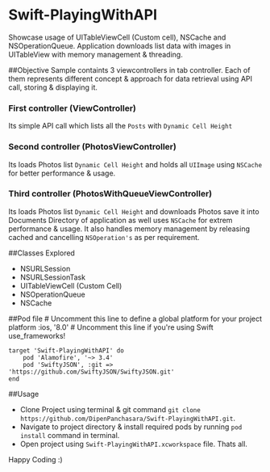 # Swift-PlayingWithAPI
Showcase usage of UITableViewCell (Custom cell), NSCache and NSOperationQueue. Application downloads list data with images in UITableView with memory management &amp; threading.

##Objective
Sample containts 3 viewcontrollers in tab controller. Each of them represents different concept & approach for data retrieval using API call, storing & displaying it.

### First controller (ViewController)
Its simple API call which lists all the `Posts` with `Dynamic Cell Height`

### Second controller (PhotosViewController)
Its loads Photos list `Dynamic Cell Height` and holds all `UIImage` using `NSCache` for better performance & usage.

### Third controller (PhotosWithQueueViewController)
Its loads Photos list `Dynamic Cell Height` and downloads Photos save it into Documents Directory of application as well uses `NSCache` for extrem performance & usage.
It also handles memory management by releasing cached and cancelling `NSOperation's` as per requirement.

##Classes Explored
- NSURLSession
- NSURLSessionTask
- UITableViewCell (Custom Cell)
- NSOperationQueue
- NSCache

##Pod file
    # Uncomment this line to define a global platform for your project
     platform :ios, '8.0'
    # Uncomment this line if you're using Swift
     use_frameworks!

    target 'Swift-PlayingWithAPI' do
        pod 'Alamofire', '~> 3.4'
        pod 'SwiftyJSON', :git => 'https://github.com/SwiftyJSON/SwiftyJSON.git'
    end

##Usage
- Clone Project using terminal & git command `git clone https://github.com/DipenPanchasara/Swift-PlayingWithAPI.git`.
- Navigate to project directory & install required pods by running `pod install` command in terminal.
- Open project using `Swift-PlayingWithAPI.xcworkspace` file. Thats all.

Happy Coding :)

